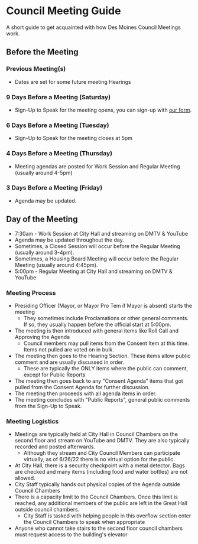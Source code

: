 # Council Meeting Guide

A short guide to get acquainted with how Des Moines Council Meetings work.

## Before the Meeting

### Previous Meeting(s)

- Dates are set for some future meeting Hearings

### 9 Days Before a Meeting (Saturday)

- Sign-Up to Speak for the meeting opens, you can sign-up with [our form](https://www.dsmpeoplestownhall.com/#/signup-to-speak-to-council).

### 6 Days Before a Meeting (Tuesday)

- Sign-Up to Speak for the meeting closes at 5pm

### 4 Days Before a Meeting (Thursday)

- Meeting agendas are posted for Work Session and Regular Meeting (usually around 4-5pm)

### 3 Days Before a Meeting (Friday)

- Agenda may be updated.

## Day of the Meeting

- 7:30am - Work Session at City Hall and streaming on DMTV & YouTube
- Agenda may be updated throughout the day.
- Sometimes, a Closed Session will occur before the Regular Meeting (usually around 3-4pm).
- Sometimes, a Housing Board Meeting will occur before the Regular Meeting (usually around 4:45pm).
- 5:00pm - Regular Meeting at City Hall and streaming on DMTV & YouTube

### Meeting Process

- Presiding Officer (Mayor, or Mayor Pro Tem if Mayor is absent) starts the meeting
    - They sometimes include Proclamations or other general comments. If so, they usually happen before the official start at 5:00pm.
- The meeting is then introduced with general items like Roll Call and Approving the Agenda
    - Council members may pull items from the Consent Item at this time. Items not pulled are voted on in bulk.
- The meeting then goes to the Hearing Section. These items allow public comment and are usually discussed in order.
    - These are typically the ONLY items where the public can comment, except for Public Reports
- The meeting then goes back to any "Consent Agenda" items that got pulled from the Consent Agenda for further discussion.
- The meeting then proceeds with all agenda items in order.
- The meeting concludes with "Public Reports", general public comments from the Sign-Up to Speak.

### Meeting Logistics

- Meetings are typically held at City Hall in Council Chambers on the second floor and stream on YouTube and DMTV. They are also typically recorded and posted afterwards. 
    - Although they stream and City Council Members can participate virtually, as of 6/26/22 there is no virtual option for the public.
- At City Hall, there is a security checkpoint with a metal detector. Bags are checked and many items (including food and water bottles) are not allowed.
- City Staff typically hands out physical copies of the Agenda outside Council Chambers
- There is a capacity limit to the Council Chambers. Once this limit is reached, any additional members of the public are left in the Great Hall outside council chambers.
    - City Staff is tasked with helping people in this overflow section enter the Council Chambers to speak when appropriate
- Anyone who cannot take stairs to the second floor council chambers must request access to the building's elevator
